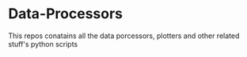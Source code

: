 # Data-Processors

This repos conatains all the data porcessors, plotters and other related stuff's python scripts
